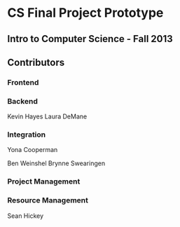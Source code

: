 # CS Final Project Prototype

## Intro to Computer Science - Fall 2013

## Contributors

### Frontend

### Backend
Kevin Hayes
Laura DeMane

### Integration

Yona Cooperman

Ben Weinshel
Brynne Swearingen


### Project Management

### Resource Management
Sean Hickey
